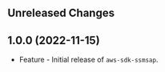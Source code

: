 Unreleased Changes
------------------

1.0.0 (2022-11-15)
------------------

* Feature - Initial release of `aws-sdk-ssmsap`.


